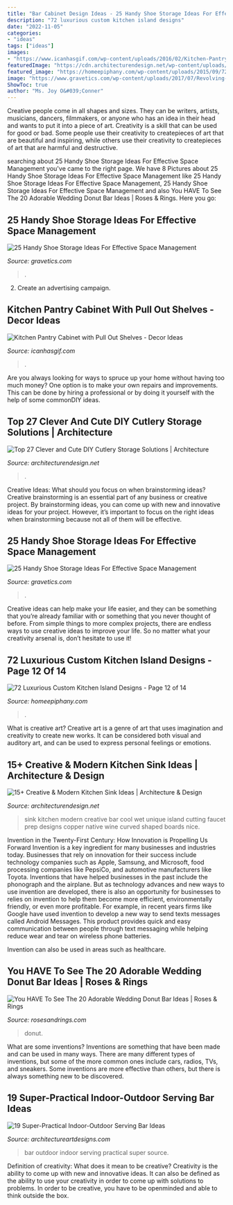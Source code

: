 ```yaml
---
title: "Bar Cabinet Design Ideas - 25 Handy Shoe Storage Ideas For Effective Space Management"
description: "72 luxurious custom kitchen island designs"
date: "2022-11-05"
categories:
- "ideas"
tags: ["ideas"]
images:
- "https://www.icanhasgif.com/wp-content/uploads/2016/02/Kitchen-Pantry-Cabinet-with-Pull-Out-Shelves.jpg"
featuredImage: "https://cdn.architecturendesign.net/wp-content/uploads/2015/05/AD-Cutlery-Storage-Ideas-27.jpg"
featured_image: "https://homeepiphany.com/wp-content/uploads/2015/09/72-Luxurious-Custom-Kitchen-Island-Designs-59.jpg"
image: "https://www.gravetics.com/wp-content/uploads/2017/07/Revolving-Shoe-Cabinets.jpg"
ShowToc: true
author: "Ms. Joy O&#039;Conner"
---
```



Creative people come in all shapes and sizes. They can be writers, artists, musicians, dancers, filmmakers, or anyone who has an idea in their head and wants to put it into a piece of art. Creativity is a skill that can be used for good or bad. Some people use their creativity to createpieces of art that are beautiful and inspiring, while others use their creativity to createpieces of art that are harmful and destructive.

	

		
searching about 25 Handy Shoe Storage Ideas For Effective Space Management you've came to the right page. We have 8 Pictures about 25 Handy Shoe Storage Ideas For Effective Space Management like 25 Handy Shoe Storage Ideas For Effective Space Management, 25 Handy Shoe Storage Ideas For Effective Space Management and also You HAVE To See The 20 Adorable Wedding Donut Bar Ideas | Roses &amp; Rings. Here you go:
		
    
## 25 Handy Shoe Storage Ideas For Effective Space Management

<img loading=lazy src="https://www.gravetics.com/wp-content/uploads/2017/07/Revolving-Shoe-Cabinets.jpg" onerror="this.onerror=null;this.src='https://tse3.mm.bing.net/th?id=OIP.AZKSOYMvhUujgdyUW7QzoAHaLp&amp;pid=15.1';" alt="25 Handy Shoe Storage Ideas For Effective Space Management">

_Source: gravetics.com_

>. 

	

2. Create an advertising campaign.

    
## Kitchen Pantry Cabinet With Pull Out Shelves - Decor Ideas

<img loading=lazy src="https://www.icanhasgif.com/wp-content/uploads/2016/02/Kitchen-Pantry-Cabinet-with-Pull-Out-Shelves.jpg" onerror="this.onerror=null;this.src='https://tse2.mm.bing.net/th?id=OIP.PhEciAV1k5XcXTX-OcMVHAHaLm&amp;pid=15.1';" alt="Kitchen Pantry Cabinet with Pull Out Shelves - Decor Ideas">

_Source: icanhasgif.com_

>. 

	

Are you always looking for ways to spruce up your home without having too much money? One option is to make your own repairs and improvements. This can be done by hiring a professional or by doing it yourself with the help of some commonDIY ideas.

    
## Top 27 Clever And Cute DIY Cutlery Storage Solutions | Architecture

<img loading=lazy src="https://cdn.architecturendesign.net/wp-content/uploads/2015/05/AD-Cutlery-Storage-Ideas-27.jpg" onerror="this.onerror=null;this.src='https://tse4.mm.bing.net/th?id=OIP.jDzmXkti9aO_75J-inObuwHaJ4&amp;pid=15.1';" alt="Top 27 Clever and Cute DIY Cutlery Storage Solutions | Architecture">

_Source: architecturendesign.net_

>. 

	

Creative Ideas: What should you focus on when brainstorming ideas?
Creative brainstorming is an essential part of any business or creative project. By brainstorming ideas, you can come up with new and innovative ideas for your project. However, it’s important to focus on the right ideas when brainstorming because not all of them will be effective.

    
## 25 Handy Shoe Storage Ideas For Effective Space Management

<img loading=lazy src="https://www.gravetics.com/wp-content/uploads/2017/07/Shoe-Drawer.jpg" onerror="this.onerror=null;this.src='https://tse4.mm.bing.net/th?id=OIP.cjrGKXQZ2lICu3QZntTEaQHaLH&amp;pid=15.1';" alt="25 Handy Shoe Storage Ideas For Effective Space Management">

_Source: gravetics.com_

>. 

	

Creative ideas can help make your life easier, and they can be something that you’re already familiar with or something that you never thought of before. From simple things to more complex projects, there are endless ways to use creative ideas to improve your life. So no matter what your creativity arsenal is, don’t hesitate to use it!

    
## 72 Luxurious Custom Kitchen Island Designs - Page 12 Of 14

<img loading=lazy src="https://homeepiphany.com/wp-content/uploads/2015/09/72-Luxurious-Custom-Kitchen-Island-Designs-59.jpg" onerror="this.onerror=null;this.src='https://tse2.mm.bing.net/th?id=OIP.ON9Ww4Pl8SjdzGBejpZkMgHaLI&amp;pid=15.1';" alt="72 Luxurious Custom Kitchen Island Designs - Page 12 of 14">

_Source: homeepiphany.com_

>. 

	

What is creative art?
Creative art is a genre of art that uses imagination and creativity to create new works. It can be considered both visual and auditory art, and can be used to express personal feelings or emotions.

    
## 15+ Creative &amp; Modern Kitchen Sink Ideas | Architecture &amp; Design

<img loading=lazy src="http://cdn.architecturendesign.net/wp-content/uploads/2015/08/AD-Creative-Modern-Kitchen-Sink-Ideas-09.jpg" onerror="this.onerror=null;this.src='https://tse3.mm.bing.net/th?id=OIP.Fx8z1IFagmnAMomeBRsZ1AHaMW&amp;pid=15.1';" alt="15+ Creative &amp; Modern Kitchen Sink Ideas | Architecture &amp; Design">

_Source: architecturendesign.net_

>sink kitchen modern creative bar cool wet unique island cutting faucet prep designs copper native wine curved shaped boards nice. 

	

Invention in the Twenty-First Century: How Innovation is Propelling Us Forward
Invention is a key ingredient for many businesses and industries today. Businesses that rely on innovation for their success include technology companies such as Apple, Samsung, and Microsoft, food processing companies like PepsiCo, and automotive manufacturers like Toyota. Inventions that have helped businesses in the past include the phonograph and the airplane.
But as technology advances and new ways to use invention are developed, there is also an opportunity for businesses to relies on invention to help them become more efficient, environmentally friendly, or even more profitable. For example, in recent years firms like Google have used invention to develop a new way to send texts messages called Android Messages. This product provides quick and easy communication between people through text messaging while helping reduce wear and tear on wireless phone batteries.

Invention can also be used in areas such as healthcare.

    
## You HAVE To See The 20 Adorable Wedding Donut Bar Ideas | Roses &amp; Rings

<img loading=lazy src="http://www.rosesandrings.com/wp-content/uploads/2018/01/rustic-country-wedding-donut-bar-e1577029549375.jpg" onerror="this.onerror=null;this.src='https://tse3.mm.bing.net/th?id=OIP.avtsjLdyxGnatRbvp3Q42gHaLH&amp;pid=15.1';" alt="You HAVE To See The 20 Adorable Wedding Donut Bar Ideas | Roses &amp; Rings">

_Source: rosesandrings.com_

>donut. 

	

What are some inventions?
Inventions are something that have been made and can be used in many ways. There are many different types of inventions, but some of the more common ones include cars, radios, TVs, and sneakers. Some inventions are more effective than others, but there is always something new to be discovered.

    
## 19 Super-Practical Indoor-Outdoor Serving Bar Ideas

<img loading=lazy src="https://www.architectureartdesigns.com/wp-content/uploads/2014/02/313.jpg" onerror="this.onerror=null;this.src='https://tse4.mm.bing.net/th?id=OIP.JKxvF5ZkNZFB5UVIMOl5CgAAAA&amp;pid=15.1';" alt="19 Super-Practical Indoor-Outdoor Serving Bar Ideas">

_Source: architectureartdesigns.com_

>bar outdoor indoor serving practical super source. 

	

Definition of creativity: What does it mean to be creative?
Creativity is the ability to come up with new and innovative ideas. It can also be defined as the ability to use your creativity in order to come up with solutions to problems. In order to be creative, you have to be openminded and able to think outside the box.

